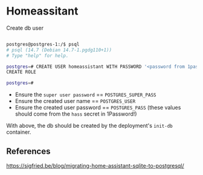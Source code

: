 # Homeassitant

Create db user

```sh

postgres@postgres-1:/$ psql
# psql (14.7 (Debian 14.7-1.pgdg110+1))
# Type "help" for help.

postgres=# CREATE USER homeassistant WITH PASSWORD '<password from 1password>';
CREATE ROLE

postgres=#
```

- Ensure the `super user password` == `POSTGRES_SUPER_PASS`
- Ensure the created user name == `POSTGRES_USER`
- Ensure the created user password == `POSTGRES_PASS`
(these values should come from the `hass` secret in 1Password!)

With above, the db should be created by the deployment's `init-db` container.

## References

<https://sigfried.be/blog/migrating-home-assistant-sqlite-to-postgresql/>